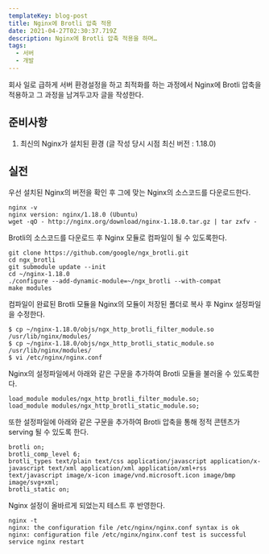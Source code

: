 ```yaml
---
templateKey: blog-post
title: Nginx에 Brotli 압축 적용
date: 2021-04-27T02:30:37.719Z
description: Nginx에 Brotli 압축 적용을 하며…
tags:
  - 서버
  - 개발
---
```

회사 일로 급하게 서버 환경설정을 하고 최적화를 하는 과정에서 Nginx에 Brotli 압축을 적용하고 그 과정을 남겨두고자 글을 작성한다.

## 준비사항
1. 최신의 Nginx가 설치된 환경 (글 작성 당시 시점 최신 버전 : 1.18.0)

## 실전
우선 설치된 Nginx의 버전을 확인 후 그에 맞는 Nginx의 소스코드를 다운로드한다.

```shell{outputLines: 2}
nginx -v
nginx version: nginx/1.18.0 (Ubuntu)
wget -qO - http://nginx.org/download/nginx-1.18.0.tar.gz | tar zxfv -
```

Brotli의 소스코드를 다운로드 후 Nginx 모듈로 컴파일이 될 수 있도록한다.

```shell
git clone https://github.com/google/ngx_brotli.git
cd ngx_brotli
git submodule update --init
cd ~/nginx-1.18.0
./configure --add-dynamic-module=~/ngx_brotli --with-compat
make modules
```

컴파일이 완료된 Brotli 모듈을 Nginx의 모듈이 저장된 폴더로 복사 후 Nginx 설정파일을 수정한다.

```shell
$ cp ~/nginx-1.18.0/objs/ngx_http_brotli_filter_module.so /usr/lib/nginx/modules/
$ cp ~/nginx-1.18.0/objs/ngx_http_brotli_static_module.so /usr/lib/nginx/modules/
$ vi /etc/nginx/nginx.conf
```

Nginx의 설정파일에서 아래와 같은 구문을 추가하여 Brotli 모듈을 불러올 수 있도록한다.

```nginx
load_module modules/ngx_http_brotli_filter_module.so;
load_module modules/ngx_http_brotli_static_module.so;
```

또한 설정파일에 아래와 같은 구문을 추가하여 Brotli 압축을 통해 정적 콘텐츠가 serving 될 수 있도록 한다. 

```nginx
brotli on;
brotli_comp_level 6;
brotli_types text/plain text/css application/javascript application/x-javascript text/xml application/xml application/xml+rss text/javascript image/x-icon image/vnd.microsoft.icon image/bmp image/svg+xml;
brotli_static on;
```

Nginx 설정이 올바르게 되었는지 테스트 후 반영한다.

```shell{outputLines: 2-3}
nginx -t
nginx: the configuration file /etc/nginx/nginx.conf syntax is ok
nginx: configuration file /etc/nginx/nginx.conf test is successful
service nginx restart
```
